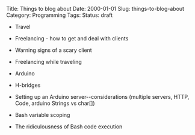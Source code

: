 Title: Things to blog about
Date: 2000-01-01
Slug: things-to-blog-about
Category: Programming
Tags: 
Status: draft

+ Travel
+ Freelancing - how to get and deal with clients
+ Warning signs of a scary client
+ Freelancing while traveling

+ Arduino
+ H-bridges
+ Setting up an Arduino server--considerations (multiple servers, HTTP, Code, arduino Strings vs char[])

+ Bash variable scoping
+ The ridiculousness of Bash code execution
